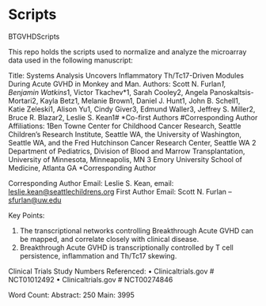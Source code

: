 # Scripts
BTGVHDScripts

This repo holds the scripts used to normalize and analyze the microarray data used in the following manuscript:

Title: Systems Analysis Uncovers Inflammatory Th/Tc17-Driven Modules During Acute GVHD in Monkey and Man.
Authors:  Scott N. Furlan*1, Benjamin Watkins*1, Victor Tkachev*1, Sarah Cooley2, Angela Panoskaltsis-Mortari2, Kayla Betz1, Melanie Brown1, Daniel J. Hunt1, John B. Schell1, Katie Zeleski1, Alison Yu1, Cindy Giver3, Edmund Waller3, Jeffrey S. Miller2, Bruce R. Blazar2, Leslie S. Kean1#
*Co-first Authors
#Corresponding Author
Affiliations:
1Ben Towne Center for Childhood Cancer Research, Seattle Children’s Research Institute, Seattle WA, the University of Washington, Seattle WA, and the Fred Hutchinson Cancer Research Center, Seattle WA
2 Department of Pediatrics, Division of Blood and Marrow Transplantation, University of Minnesota, Minneapolis, MN
3 Emory University School of Medicine, Atlanta GA
*Corresponding Author

Corresponding Author Email:  Leslie S. Kean, email: leslie.kean@seattlechildrens.org
First Author Email: Scott N. Furlan – sfurlan@uw.edu

Key Points:
1.	The transcriptional networks controlling Breakthrough Acute GVHD can be mapped, and correlate closely with clinical disease.
2.	Breakthrough Acute GVHD is transcriptionally controlled by T cell persistence, inflammation and Th/Tc17 skewing.

Clinical Trials Study Numbers Referenced:
•	Clinicaltrials.gov # NCT01012492
•	Clinicaltrials.gov # NCT00274846

Word Count:
Abstract: 250
Main: 3995
